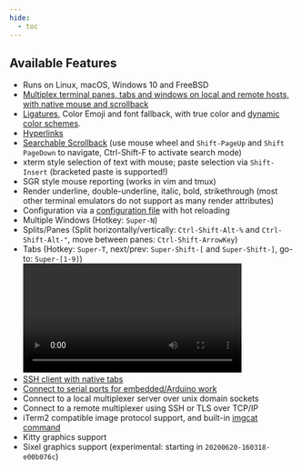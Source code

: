 ```yaml
---
hide:
  - toc
---
```


## Available Features

* Runs on Linux, macOS, Windows 10 and FreeBSD
* [Multiplex terminal panes, tabs and windows on local and remote hosts, with native mouse and scrollback](multiplexing.md)
* <a href="https://github.com/tonsky/FiraCode#fira-code-monospaced-font-with-programming-ligatures">Ligatures</a>, Color Emoji and font fallback, with true color and [dynamic color schemes](config/appearance.md#colors).
* [Hyperlinks](hyperlinks.md)
* [Searchable Scrollback](scrollback.md) (use mouse wheel and `Shift-PageUp` and `Shift PageDown` to navigate, Ctrl-Shift-F to activate search mode)
* xterm style selection of text with mouse; paste selection via `Shift-Insert` (bracketed paste is supported!)
* SGR style mouse reporting (works in vim and tmux)
* Render underline, double-underline, italic, bold, strikethrough (most other terminal emulators do not support as many render attributes)
* Configuration via a <a href="config/files.md">configuration file</a> with hot reloading
* Multiple Windows (Hotkey: `Super-N`)
* Splits/Panes (Split horizontally/vertically: `Ctrl-Shift-Alt-%` and `Ctrl-Shift-Alt-"`, move between panes: `Ctrl-Shift-ArrowKey`)
* Tabs (Hotkey: `Super-T`, next/prev: `Super-Shift-[` and `Super-Shift-]`, go-to: `Super-[1-9]`)
  <video width="80%" controls src="screenshots/wezterm-tabs.mp4" loop></video>
* [SSH client with native tabs](ssh.md)
* [Connect to serial ports for embedded/Arduino work](serial.md)
* Connect to a local multiplexer server over unix domain sockets
* Connect to a remote multiplexer using SSH or TLS over TCP/IP
* iTerm2 compatible image protocol support, and built-in [imgcat command](imgcat.md)
* Kitty graphics support
* Sixel graphics support (experimental: starting in `20200620-160318-e00b076c`)
